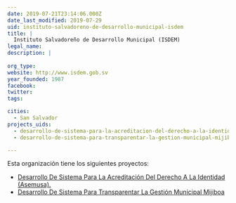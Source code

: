 ```yaml
---
date: 2019-07-21T23:14:06.000Z
date_last_modified: 2019-07-29
uid: instituto-salvadoreno-de-desarrollo-municipal-isdem
title: |
  Instituto Salvadoreño de Desarrollo Municipal (ISDEM)
legal_name: 
description: |
  
org_type: 
website: http://www.isdem.gob.sv
year_founded: 1987
facebook: 
twitter: 
tags:

cities: 
  - San Salvador
projects_uids:
  - desarrollo-de-sistema-para-la-acreditacion-del-derecho-a-la-identidad-asemusa
  - desarrollo-de-sistema-para-transparentar-la-gestion-municipal-mijiboa

---
```


Esta organización tiene los siguientes proyectos:

- [Desarrollo De Sistema Para La Acreditación Del Derecho A La Identidad (Asemusa).](/proyectos/desarrollo-de-sistema-para-la-acreditacion-del-derecho-a-la-identidad-asemusa)
- [Desarrollo De Sistema Para Transparentar La Gestión Municipal Mijiboa](/proyectos/desarrollo-de-sistema-para-transparentar-la-gestion-municipal-mijiboa)
